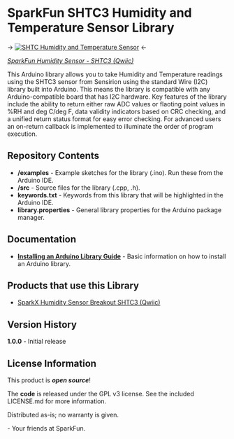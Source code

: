 SparkFun SHTC3 Humidity and Temperature Sensor Library 
========================================

-> [![SHTC Humidity and Temperature Sensor](https://cdn.sparkfun.com/assets/parts/1/3/4/2/0/15074-SparkX_Humidity_Sensor_Breakout_SHTC3__Qwiic_-01.jpg)](https://cdn.sparkfun.com/assets/parts/1/3/4/2/0/15074-SparkX_Humidity_Sensor_Breakout_SHTC3__Qwiic_-01.jpg) <-

[*SparkFun Humidity Sensor - SHTC3 (Qwiic)*](https://www.sparkfun.com/products/15074)


This Arduino library allows you to take Humidity and Temperature readings using the SHTC3 sensor from Sensirion using the standard Wire (I2C) library built into Arduino. This means the library is compatible with any Arduino-compatible board that has I2C hardware. Key features of the library include the ability to return either raw ADC values or flaoting point values in %RH and deg C/deg F, data validity indicators based on CRC checking, and a unified return status format for easy error checking. For advanced users an on-return callback is implemented to illuminate the order of program execution. 

Repository Contents
-------------------

* **/examples** - Example sketches for the library (.ino). Run these from the Arduino IDE.
* **/src** - Source files for the library (.cpp, .h).
* **keywords.txt** - Keywords from this library that will be highlighted in the Arduino IDE.
* **library.properties** - General library properties for the Arduino package manager.

Documentation
--------------

* **[Installing an Arduino Library Guide](https://learn.sparkfun.com/tutorials/installing-an-arduino-library)** - Basic information on how to install an Arduino library.

Products that use this Library 
---------------------------------
* [SparkX Humidity Sensor Breakout SHTC3 (Qwiic)](https://www.sparkfun.com/products/15074)

Version History
---------------
**1.0.0** - Initial release

License Information
-------------------

This product is _**open source**_!

The **code** is released under the GPL v3 license. See the included LICENSE.md for more information.

Distributed as-is; no warranty is given.

\- Your friends at SparkFun.
